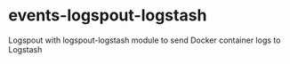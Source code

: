 # events-logspout-logstash
Logspout with logspout-logstash module to send Docker container logs to Logstash
